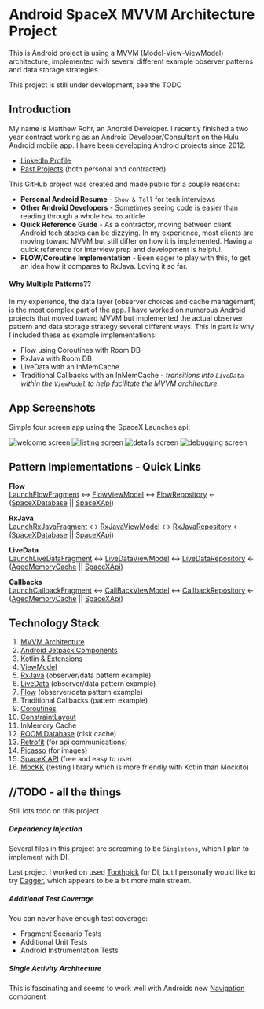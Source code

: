 Android SpaceX MVVM Architecture Project
========================================

This is Android project is using a MVVM (Model-View-ViewModel)
architecture, implemented with several different example observer patterns and data storage strategies.

This project is still under development, see the TODO


Introduction
------------

My name is Matthew Rohr, an Android Developer. I recently finished a two
year contract working as an Android Developer/Consultant on the Hulu
Android mobile app. I have been developing Android projects since 2012.
* [LinkedIn Profile](https://www.linkedin.com/in/matthew-r-rohr/)
* [Past Projects](https://www.firstcenturythinking.com/projects/mobile-app-projects)
(both personal and contracted)

This GitHub project was created and made public for a couple reasons:
* **Personal Android Resume** - `Show & Tell` for tech interviews
* **Other Android Developers** - Sometimes seeing code is easier than reading through a whole `how to` article
* **Quick Reference Guide** - As a contractor, moving between client Android tech stacks can be dizzying. In my experience, most
  clients are moving toward MVVM but still differ on how it is implemented.  Having a quick reference for interview prep and development is helpful.
* **FLOW/Coroutine Implementation** - Been eager to play with this, to get an idea how it compares to RxJava.  Loving it so far.

#### Why Multiple Patterns??
In my experience, the data layer (observer choices and cache management) is the most complex part of the app. I
have worked on numerous Android projects that moved toward MVVM but
implemented the actual observer pattern and data storage strategy several different ways.  This
in part is why I included these as example implementations:
* Flow using Coroutines with Room DB
* RxJava with Room DB
* LiveData with an InMemCache
* Traditional Callbacks with an InMemCache - *transitions into `LiveData` within the `ViewModel` to help facilitate the MVVM architecture*


App Screenshots
---------------
Simple four screen app using the SpaceX Launches api:

![welcome screen](screenshots/data_tier_selection.png "Select a data tier")
![listing screen](screenshots/launch_list.png "SpaceX launches")
![details screen](screenshots/launch_details.png "Launch details")
![debugging screen](screenshots/debugging.png "Manual data debugging")


Pattern Implementations - Quick Links
-------------------------------------

**Flow**  
[LaunchFlowFragment](app/src/main/java/com/fct/mvvm/views/LaunchFlowFragment.kt) <->
[FlowViewModel](app/src/main/java/com/fct/mvvm/viewmodels/FlowViewModel.kt) <->
[FlowRepository](app/src/main/java/com/fct/mvvm/data/repository/FlowRepository.kt) <-
([SpaceXDatabase](app/src/main/java/com/fct/mvvm/data/database/SpaceXDatabase.kt) ||
[SpaceXApi](app/src/main/java/com/fct/mvvm/api/SpaceXApi.kt))

**RxJava**  
[LaunchRxJavaFragment](app/src/main/java/com/fct/mvvm/views/LaunchRxJavaFragment.kt) <->
[RxJavaViewModel](app/src/main/java/com/fct/mvvm/viewmodels/RxJavaViewModel.kt) <->
[RxJavaRepository](app/src/main/java/com/fct/mvvm/data/repository/RxJavaRepository.kt) <-
([SpaceXDatabase](app/src/main/java/com/fct/mvvm/data/database/SpaceXDatabase.kt) ||
[SpaceXApi](app/src/main/java/com/fct/mvvm/api/SpaceXApi.kt))

**LiveData**  
[LaunchLiveDataFragment](app/src/main/java/com/fct/mvvm/views/LaunchLiveDataFragment.kt) <->
[LiveDataViewModel](app/src/main/java/com/fct/mvvm/viewmodels/LiveDataViewModel.kt) <->
[LiveDataRepository](app/src/main/java/com/fct/mvvm/data/repository/LiveDataRepository.kt) <-
([AgedMemoryCache](app/src/main/java/com/fct/mvvm/data/repository/AgedMemoryCache.kt) ||
[SpaceXApi](app/src/main/java/com/fct/mvvm/api/SpaceXApi.kt))

**Callbacks**  
[LaunchCallbackFragment](app/src/main/java/com/fct/mvvm/views/LaunchCallbackFragment.kt) <->
[CallBackViewModel](app/src/main/java/com/fct/mvvm/viewmodels/CallBackViewModel.kt) <->
[CallbackRepository](app/src/main/java/com/fct/mvvm/data/repository/CallbackRepository.kt) <-
([AgedMemoryCache](app/src/main/java/com/fct/mvvm/data/repository/AgedMemoryCache.kt) ||
[SpaceXApi](app/src/main/java/com/fct/mvvm/api/SpaceXApi.kt))  


Technology Stack
----------------
1. [MVVM Architecture](https://developer.android.com/jetpack/guide)
2. [Android Jetpack Components](https://developer.android.com/jetpack)
3. [Kotlin & Extensions](https://developer.android.com/kotlin)
4. [ViewModel](https://developer.android.com/topic/libraries/architecture/viewmodel)
5. [RxJava](https://github.com/ReactiveX/RxJava) (observer/data pattern example)
6. [LiveData](https://developer.android.com/topic/libraries/architecture/livedata) (observer/data pattern example)
7. [Flow](https://developer.android.com/reference/java/util/concurrent/Flow?hl=en) (observer/data pattern example)
8. Traditional Callbacks (pattern example)
9. [Coroutines](https://kotlinlang.org/docs/reference/coroutines-overview.html)
10. [ConstraintLayout](https://developer.android.com/training/constraint-layout)
11. InMemory Cache
12. [ROOM Database](https://developer.android.com/topic/libraries/architecture/room) (disk cache)
13. [Retrofit](https://square.github.io/retrofit/) (for api communications)
14. [Picasso](https://square.github.io/picasso/) (for images)
15. [SpaceX API](https://docs.spacexdata.com/) (free and easy to use)
16. [MocKK](https://mockk.io/) (testing library which is more friendly with Kotlin than Mockito)

//TODO - all the things
-----------------------

Still lots todo on this project

##### Dependency Injection
Several files in this project are screaming to be `Singletons`, which I plan to implement with DI.

Last project I worked on used
[Toothpick](https://github.com/stephanenicolas/toothpick/) for DI, but I
personally would like to try
[Dagger](https://developer.android.com/training/dependency-injection/dagger-android),
which appears to be a bit more main stream.

##### Additional Test Coverage
You can never have enough test coverage:
* Fragment Scenario Tests
* Additional Unit Tests
* Android Instrumentation Tests

##### Single Activity Architecture
This is fascinating and seems to work well with Androids new [Navigation](https://developer.android.com/guide/navigation) component

